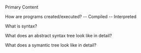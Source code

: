 Primary Content

How are programs created/executed?
-- Compiled
-- Interpreted

What is syntax?

What does an abstract syntax tree look like in detail?

What does a symantic tree look like in detail?

